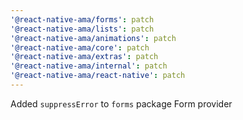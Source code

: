 ```yaml
---
'@react-native-ama/forms': patch
'@react-native-ama/lists': patch
'@react-native-ama/animations': patch
'@react-native-ama/core': patch
'@react-native-ama/extras': patch
'@react-native-ama/internal': patch
'@react-native-ama/react-native': patch
---
```


Added `suppressError` to `forms` package Form provider
